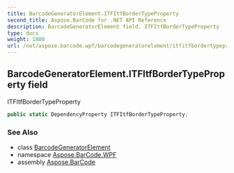 ```yaml
---
title: BarcodeGeneratorElement.ITFItfBorderTypeProperty
second_title: Aspose.BarCode for .NET API Reference
description: BarcodeGeneratorElement field. ITFItfBorderTypeProperty
type: docs
weight: 1880
url: /net/aspose.barcode.wpf/barcodegeneratorelement/itfitfbordertypeproperty/
---
```

## BarcodeGeneratorElement.ITFItfBorderTypeProperty field

ITFItfBorderTypeProperty

```csharp
public static DependencyProperty ITFItfBorderTypeProperty;
```

### See Also

* class [BarcodeGeneratorElement](../)
* namespace [Aspose.BarCode.WPF](../../barcodegeneratorelement/)
* assembly [Aspose.BarCode](../../../)


